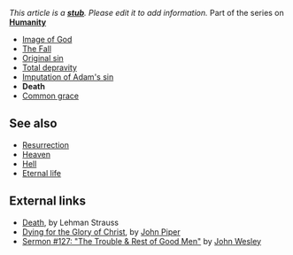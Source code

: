 *This article is a **[stub](http://www.theopedia.com/Category:Theopedia_stubs "Category:Theopedia stubs")**. Please edit it to add information.*
Part of the series on  
**[Humanity](Humanity "Humanity")**
-   [Image of God](Image_of_God "Image of God")
-   [The Fall](The_Fall "The Fall")
-   [Original sin](Original_sin "Original sin")
-   [Total depravity](Total_depravity "Total depravity")
-   [Imputation of Adam's sin](Imputation_of_Adam's_sin "Imputation of Adam's sin")
-   **Death**
-   [Common grace](Common_grace "Common grace")

## See also

-   [Resurrection](Resurrection "Resurrection")
-   [Heaven](Heaven "Heaven")
-   [Hell](Hell "Hell")
-   [Eternal life](Eternal_life "Eternal life")

## External links

-   [Death](http://www.bible.org/page.asp?page_id=910), by Lehman
    Strauss
-   [Dying for the Glory of Christ](http://desiringgod.org/library/fresh_words/2004/110304.html),
    by [John Piper](John_Piper "John Piper")
-   [Sermon \#127: "The Trouble & Rest of Good Men"](http://gbgm-umc.org/umhistory/wesley/sermons/serm-127.stm)
    by [John Wesley](John_Wesley "John Wesley")




